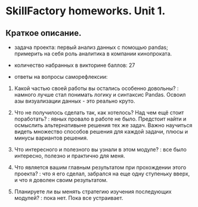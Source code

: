 # SkillFactory homeworks. Unit 1.
## Краткое описание.

  * задача проекта: первый анализ данных с помощью pandas; примерить на себя роль аналитика в компании кинопроката.

  * количество набранных в викторине баллов: 27

  * ответы на вопросы саморефлексии:

1. Какой частью своей работы вы остались особенно довольны?  :  намного лучше стал понимать логику и синтаксис Pandas. Освоил азы визуализации данных - это реально круто.

2. Что не получилось сделать так, как хотелось? Над чем ещё стоит поработать?  :  явных провало в работе не было. Предстоит найти и осмыслить альтернативыне решения тех же задач. Важно научиться видеть множество способов решения для каждой задачи, плюсы и минусы вариантов решения.  

3. Что интересного и полезного вы узнали в этом модуле?  :  все было интересно, полезно и практично для меня.

4. Что является вашим главным результатом при прохождении этого проекта?  :  что я его сделал, забрался на еще одну ступеньку вверх, и что я доволен своим результатом.

5. Планируете ли вы менять стратегию изучения последующих модулей?  :  пока нет. Пока все устраивает.
